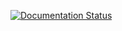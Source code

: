 [![Documentation Status](https://readthedocs.org/projects/iggytools/badge/?version=latest)](https://readthedocs.org/projects/iggytools/?badge=latest)
 